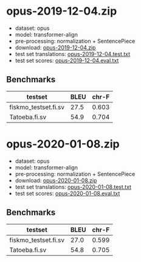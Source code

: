 # opus-2019-12-04.zip

* dataset: opus
* model: transformer-align
* pre-processing: normalization + SentencePiece
* download: [opus-2019-12-04.zip](https://object.pouta.csc.fi/OPUS-MT-models/fi-sv/opus-2019-12-04.zip)
* test set translations: [opus-2019-12-04.test.txt](https://object.pouta.csc.fi/OPUS-MT-models/fi-sv/opus-2019-12-04.test.txt)
* test set scores: [opus-2019-12-04.eval.txt](https://object.pouta.csc.fi/OPUS-MT-models/fi-sv/opus-2019-12-04.eval.txt)

## Benchmarks

| testset               | BLEU  | chr-F |
|-----------------------|-------|-------|
| fiskmo_testset.fi.sv 	| 27.5 	| 0.603 |
| Tatoeba.fi.sv 	| 54.9 	| 0.704 |

# opus-2020-01-08.zip

* dataset: opus
* model: transformer-align
* pre-processing: normalization + SentencePiece
* download: [opus-2020-01-08.zip](https://object.pouta.csc.fi/OPUS-MT-models/fi-sv/opus-2020-01-08.zip)
* test set translations: [opus-2020-01-08.test.txt](https://object.pouta.csc.fi/OPUS-MT-models/fi-sv/opus-2020-01-08.test.txt)
* test set scores: [opus-2020-01-08.eval.txt](https://object.pouta.csc.fi/OPUS-MT-models/fi-sv/opus-2020-01-08.eval.txt)

## Benchmarks

| testset               | BLEU  | chr-F |
|-----------------------|-------|-------|
| fiskmo_testset.fi.sv 	| 27.0 	| 0.599 |
| Tatoeba.fi.sv 	| 54.8 	| 0.705 |

